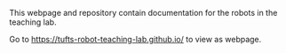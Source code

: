 This webpage and repository contain documentation for the robots in the teaching lab. 


Go to https://tufts-robot-teaching-lab.github.io/ to view as webpage.
